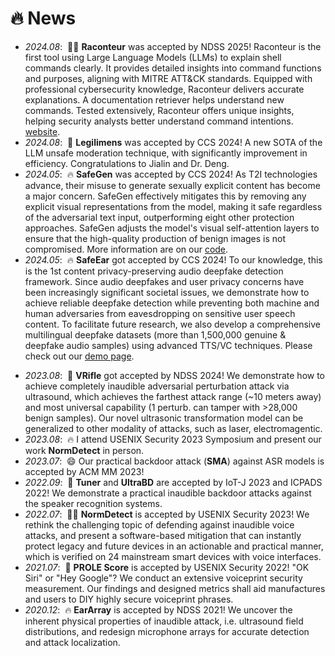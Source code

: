 
# 🔥 News
<style>
  .scrollable {
    max-height: 260px; /* 设置最大高度 */
    overflow-y: scroll; /* 设置垂直滚动条 */
  }
</style>

- *2024.08*: &nbsp;💪🏻 **Raconteur** was accepted by NDSS 2025! Raconteur is the first tool using Large Language Models (LLMs) to explain shell commands clearly. It provides detailed insights into command functions and purposes, aligning with MITRE ATT&CK standards. Equipped with professional cybersecurity knowledge, Raconteur delivers accurate explanations. A documentation retriever helps understand new commands. Tested extensively, Raconteur offers unique insights, helping security analysts better understand command intentions. [website](https://raconteur-ndss.github.io/).
- *2024.08*: &nbsp;📝 **Legilimens** was accepted by CCS 2024! A new SOTA of the LLM unsafe moderation technique, with significantly improvement in efficiency. Congratulations to Jialin and Dr. Deng.
- *2024.05*: &nbsp;🔥 **SafeGen** was accepted by CCS 2024! As T2I technologies advance, their misuse to generate sexually explicit content has become a major concern. SafeGen effectively mitigates this by removing any explicit visual representations from the model, making it safe regardless of the adversarial text input, outperforming eight other protection approaches. SafeGen adjusts the model's visual self-attention layers to ensure that the high-quality production of benign images is not compromised. More information are on our [code](https://github.com/LetterLiGo/SafeGen_CCS2024).
- *2024.05*: &nbsp;🔥 **SafeEar** got accepted by CCS 2024! To our knowledge, this is the 1st content privacy-preserving audio deepfake detection framework. Since audio deepfakes and user privacy concerns have been increasingly significant societal issues, we demonstrate how to achieve reliable deepfake detection while preventing both machine and human adversaries from eavesdropping on sensitive user speech content. To facilitate future research, we also develop a comprehensive multilingual deepfake datasets (more than 1,500,000 genuine & deepfake audio samples) using advanced TTS/VC techniques. Please check out our [demo page](https://letterligo.github.io/SafeEar/).
<!-- - *2024.02*: &nbsp;🎉 I am so excited to be awarded the NDSS 2024 Student Grant. -->
<!-- - *2023.12*: &nbsp;🔥 One Vision-Language Model Security paper submitted to S&P (Oakland) 2024 (Core A*, Big4, CCF-A). -->
<!-- - *2023.09*: &nbsp;🍀 One LLM-oriented paper submitted to NSDI 2024 (CCF-A, one of the best conference on network and system related topics). -->
- *2023.08*: &nbsp;🎉 **VRifle** got accepted by NDSS 2024! We demonstrate how to achieve completely inaudible adversarial perturbation attack via ultrasound, which achieves the farthest attack range (~10 meters away) and most universal capability (1 perturb. can tamper with >28,000 benign samples). Our novel ultrasonic transformation model can be generalized to other modality of attacks, such as laser, electromagentic.
- *2023.08*: &nbsp;🔥 I attend USENIX Security 2023 Symposium and present our work **NormDetect** in person.
- *2023.07*: &nbsp;😄 Our practical backdoor attack (**SMA**) against ASR models is accepted by ACM MM 2023!
- *2022.09*: &nbsp;🎉 **Tuner** and **UltraBD** are accepted by IoT-J 2023 and ICPADS 2022! We demonstrate a practical inaudible backdoor attacks against the speaker recognition systems.
- *2022.07*: &nbsp;💪🏻 **NormDetect** is accepted by USENIX Security 2023! We rethink the challenging topic of defending against inaudible voice attacks, and present a software-based mitigation that can instantly protect legacy and future devices in an actionable and practical manner, which is verified on 24 mainstream smart devices with voice interfaces.
- *2021.07*: &nbsp;🎉 **PROLE Score** is accepted by USENIX Security 2022! "OK Siri" or "Hey Google"? We conduct an extensive voiceprint security measurement. Our findings and designed metrics shall aid manufactures and users to DIY highly secure voiceprint phrases.
- *2020.12*: &nbsp;🔥 **EarArray** is accepted by NDSS 2021! We uncover the inherent physical properties of inaudible attack, i.e. ultrasound field distributions, and redesign microphone arrays for accurate detection and attack localization.
